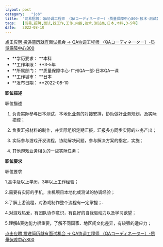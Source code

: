 ```yaml
---
layout:	post
category:	"job"
title:	"网易招聘：QA协调工程师 （QAコーディネーター）-质量保障中心800-技术-测试类-日本本科3-5年"
tags:	[网易,招聘,面试,找工作,工作,内推,技术,测试类,日本,本科,3-5年]
date:	2022-08-10
---
```


[点击应聘 投递简历就有面试机会 ->  QA协调工程师 （QAコーディネーター）-质量保障中心800](http://mobile.bole.netease.com/bole/boleDetail?id=42041&employeeId=346f03c3cda5f04c&key=all)



- **学历要求： **本科
- **工作年限： **3-5年
- **所属部门： **质量保障中心-广州QA一部-日本QA一课
- **工作城市： **日本
- **发布日期： **2022-08-10



**职位描述**

职位描述

1.	负责实际参与日本测试、本地化业务的对接安排，协助做好业务规划，及实际把控；

2.	负责汇报材料的制作，并实际组织定期汇报，汇报多方同步实际的业务产出；

3.	实际参与游戏开发流程，协助解决问题，参与解决方案的指定，实施；

4.	其他游戏业务相关的一些实际任务；





**职位要求**

职位要求

1.高中及以上学历，3年以上工作经验；

2.需要有实际的手机，主机项目本地化或测试的协调经验；

3.了解上游流程，对游戏制作整个流程有一定掌握；.

4.对游戏热爱，有团队协作意识，有良好的自我驱动力以及学习欲望；

5.理解&amp;表达能力很重要，了解不同国家、地区间文化差异，有较强的适应力；





[点击应聘 投递简历就有面试机会 ->  QA协调工程师 （QAコーディネーター）-质量保障中心800](http://mobile.bole.netease.com/bole/boleDetail?id=42041&employeeId=346f03c3cda5f04c&key=all)